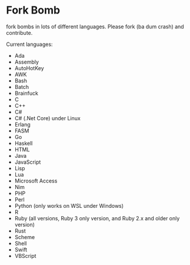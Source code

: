 # Fork Bomb
fork bombs in lots of different languages. Please fork (ba dum crash) and contribute.

Current languages:

 - Ada
 - Assembly
 - AutoHotKey
 - AWK
 - Bash
 - Batch
 - Brainfuck
 - C
 - C++
 - C#
 - C# (.Net Core) under Linux
 - Erlang
 - FASM
 - Go
 - Haskell
 - HTML
 - Java
 - JavaScript
 - Lisp
 - Lua
 - Microsoft Access
 - Nim
 - PHP
 - Perl
 - Python (only works on WSL under Windows)
 - R
 - Ruby (all versions, Ruby 3 only version, and Ruby 2.x and older only version)
 - Rust
 - Scheme
 - Shell
 - Swift
 - VBScript
